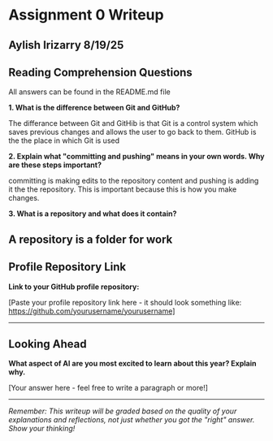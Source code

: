 # Assignment 0 Writeup

Aylish Irizarry
8/19/25
---

## Reading Comprehension Questions
All answers can be found in the README.md file

**1. What is the difference between Git and GitHub?**

The differance between Git and GitHib is that Git is a control system which saves previous changes and allows the user to go back to them. GitHub is the the place in which Git is used  

**2. Explain what "committing and pushing" means in your own words. Why are these steps important?**

committing is making edits to the repository content and pushing is adding it the the repository. This is important because this is how you make changes.

**3. What is a repository and what does it contain?**

A repository is a folder for work
---

## Profile Repository Link

**Link to your GitHub profile repository:** 

[Paste your profile repository link here - it should look something like: https://github.com/yourusername/yourusername]

---

## Looking Ahead

**What aspect of AI are you most excited to learn about this year? Explain why.**

[Your answer here - feel free to write a paragraph or more!]

---

*Remember: This writeup will be graded based on the quality of your explanations and reflections, not just whether you got the "right" answer. Show your thinking!*
